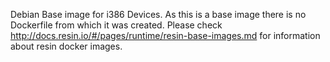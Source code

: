 Debian Base image for i386 Devices. As this is a base image there is no Dockerfile from which it was created.
Please check http://docs.resin.io/#/pages/runtime/resin-base-images.md for information about resin docker images.
